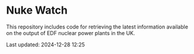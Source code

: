 # Nuke Watch

This repository includes code for retrieving the latest information available on the output of EDF nuclear power plants in the UK.

Last updated: 2024-12-28 12:25
